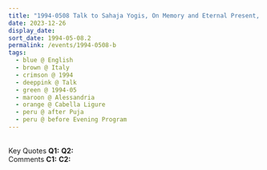 ```yaml
---
title: "1994-0508 Talk to Sahaja Yogis, On Memory and Eternal Present, after the Sahasrāra Pūjā and before the Evening Program, Tent, Cabella Ligure, Alessandria, Italy"
date: 2023-12-26
display_date: 
sort_date: 1994-05-08.2
permalink: /events/1994-0508-b
tags:
  - blue @ English
  - brown @ Italy
  - crimson @ 1994
  - deeppink @ Talk
  - green @ 1994-05
  - maroon @ Alessandria
  - orange @ Cabella Ligure
  - peru @ after Puja
  - peru @ before Evening Program
---
```


<br>

<wave-list>
  <list-title color="DarkSeaGreen" width="55">Key Quotes</list-title>
  <list-item color="BlanchedAlmond" width="280"><b>Q1:</b> <i></i></list-item>
  <list-item color="Lavender" width="280"><b>Q2:</b> <i></i></list-item>
</wave-list>

<br>

<wave-list>
  <list-title color="DarkSeaGreen" width="55">Comments</list-title>
  <list-item color="BlanchedAlmond" width="280"><b>C1:</b> <i></i></list-item>
  <list-item color="Lavender" width="280"><b>C2:</b> <i></i></list-item>
</wave-list>